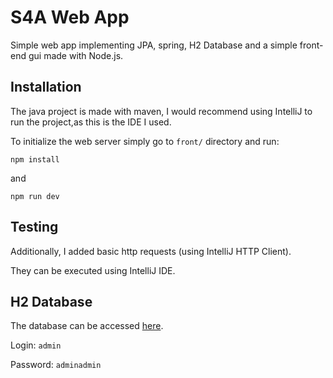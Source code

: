 # S4A Web App

Simple web app implementing JPA, spring, H2 Database and a simple front-end gui made with Node.js.

## Installation
The java project is made with maven, I would recommend using IntelliJ to run the project,as this is the IDE I used.

To initialize the web server simply go to ```front/``` directory and run:
```
npm install
```
and
```
npm run dev
```

## Testing
Additionally, I added basic http requests (using IntelliJ HTTP Client). 

They can be executed using IntelliJ IDE.

## H2 Database
The database can be accessed [here](http://localhost:8081/h2-console).

Login: ```admin```

Password: ```adminadmin``` 
